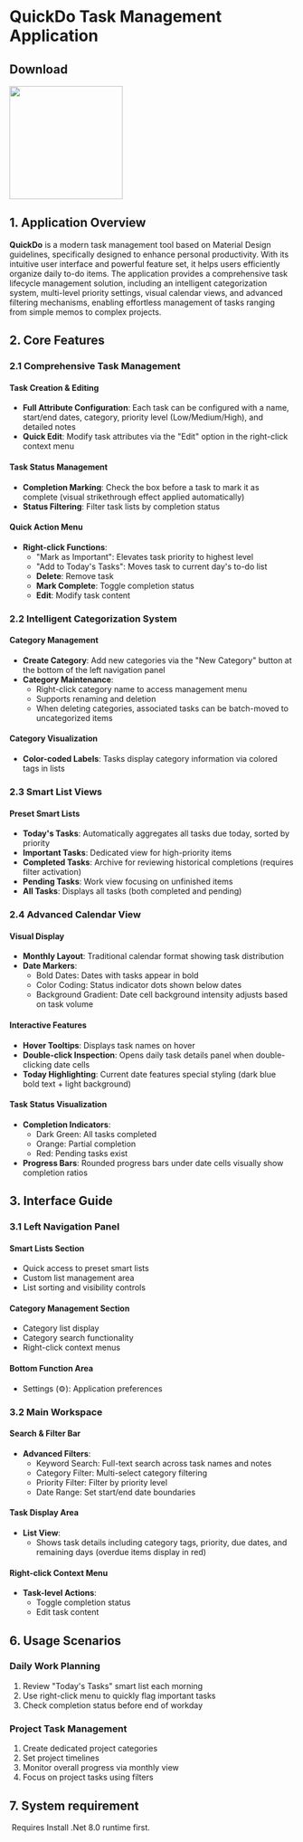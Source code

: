 # QuickDo Task Management Application

## Download
<a href="https://apps.microsoft.com/detail/9nrn16d4474v?referrer=appbadge&mode=direct">
	<img src="https://get.microsoft.com/images/en-us%20dark.svg" width="200"/>
</a>


## 1. Application Overview  

**QuickDo** is a modern task management tool based on Material Design guidelines, specifically designed to enhance personal productivity. With its intuitive user interface and powerful feature set, it helps users efficiently organize daily to-do items. The application provides a comprehensive task lifecycle management solution, including an intelligent categorization system, multi-level priority settings, visual calendar views, and advanced filtering mechanisms, enabling effortless management of tasks ranging from simple memos to complex projects.  

## 2. Core Features  

### 2.1 Comprehensive Task Management  

#### Task Creation & Editing  

- **Full Attribute Configuration**: Each task can be configured with a name, start/end dates, category, priority level (Low/Medium/High), and detailed notes  
- **Quick Edit**: Modify task attributes via the "Edit" option in the right-click context menu  

#### Task Status Management  

- **Completion Marking**: Check the box before a task to mark it as complete (visual strikethrough effect applied automatically)  
- **Status Filtering**: Filter task lists by completion status  

#### Quick Action Menu  

- **Right-click Functions**:  
  - "Mark as Important": Elevates task priority to highest level  
  - "Add to Today's Tasks": Moves task to current day's to-do list  
  - **Delete**: Remove task  
  - **Mark Complete**: Toggle completion status  
  - **Edit**: Modify task content  

### 2.2 Intelligent Categorization System  

#### Category Management  

- **Create Category**: Add new categories via the "New Category" button at the bottom of the left navigation panel  
- **Category Maintenance**:  
  - Right-click category name to access management menu  
  - Supports renaming and deletion  
  - When deleting categories, associated tasks can be batch-moved to uncategorized items  

#### Category Visualization  

- **Color-coded Labels**: Tasks display category information via colored tags in lists  

### 2.3 Smart List Views  

#### Preset Smart Lists  

- **Today's Tasks**: Automatically aggregates all tasks due today, sorted by priority  
- **Important Tasks**: Dedicated view for high-priority items  
- **Completed Tasks**: Archive for reviewing historical completions (requires filter activation)  
- **Pending Tasks**: Work view focusing on unfinished items  
- **All Tasks**: Displays all tasks (both completed and pending)  

### 2.4 Advanced Calendar View  

#### Visual Display  

- **Monthly Layout**: Traditional calendar format showing task distribution  
- **Date Markers**:  
  - Bold Dates: Dates with tasks appear in bold  
  - Color Coding: Status indicator dots shown below dates  
  - Background Gradient: Date cell background intensity adjusts based on task volume  

#### Interactive Features  

- **Hover Tooltips**: Displays task names on hover  
- **Double-click Inspection**: Opens daily task details panel when double-clicking date cells  
- **Today Highlighting**: Current date features special styling (dark blue bold text + light background)  

#### Task Status Visualization  

- **Completion Indicators**:  
  - Dark Green: All tasks completed  
  - Orange: Partial completion  
  - Red: Pending tasks exist  
- **Progress Bars**: Rounded progress bars under date cells visually show completion ratios  

## 3. Interface Guide  

### 3.1 Left Navigation Panel  

#### Smart Lists Section  

- Quick access to preset smart lists  
- Custom list management area  
- List sorting and visibility controls  

#### Category Management Section  

- Category list display  
- Category search functionality  
- Right-click context menus  

#### Bottom Function Area  

- Settings (⚙️): Application preferences  

### 3.2 Main Workspace  

#### Search & Filter Bar  

- **Advanced Filters**:  
  - Keyword Search: Full-text search across task names and notes  
  - Category Filter: Multi-select category filtering  
  - Priority Filter: Filter by priority level  
  - Date Range: Set start/end date boundaries  

#### Task Display Area  

- **List View**:  
  - Shows task details including category tags, priority, due dates, and remaining days (overdue items display in red)  

#### Right-click Context Menu  

- **Task-level Actions**:  
  - Toggle completion status  
  - Edit task content  

## 6. Usage Scenarios  

### Daily Work Planning  

1. Review "Today's Tasks" smart list each morning  
2. Use right-click menu to quickly flag important tasks  
3. Check completion status before end of workday  

### Project Task Management

1. Create dedicated project categories  
2. Set project timelines  
3. Monitor overall progress via monthly view  
4. Focus on project tasks using filters

## 7. System requirement

​      Requires Install .Net 8.0 runtime first.

